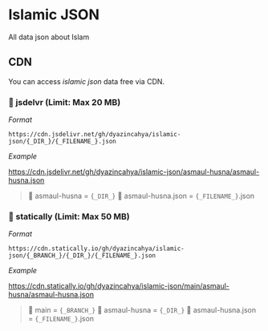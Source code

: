 # Islamic JSON
All data json about Islam

## CDN
You can access *islamic json* data free via CDN.

### 🚀 jsdelvr (Limit: Max 20 MB)

*Format*

`https://cdn.jsdelivr.net/gh/dyazincahya/islamic-json/{_DIR_}/{_FILENAME_}.json`

*Example*

https://cdn.jsdelivr.net/gh/dyazincahya/islamic-json/asmaul-husna/asmaul-husna.json

> 📝 asmaul-husna = `{_DIR_}` 📝 asmaul-husna.json = `{_FILENAME_}`.json 

### 🚀 statically (Limit: Max 50 MB)

*Format*

`https://cdn.statically.io/gh/dyazincahya/islamic-json/{_BRANCH_}/{_DIR_}/{_FILENAME_}.json`

*Example*

https://cdn.statically.io/gh/dyazincahya/islamic-json/main/asmaul-husna/asmaul-husna.json

> 📝 main = `{_BRANCH_}` 📝 asmaul-husna = `{_DIR_}` 📝 asmaul-husna.json = `{_FILENAME_}`.json
